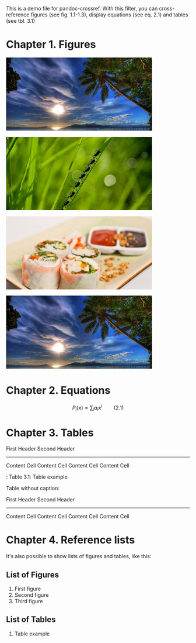 This is a demo file for pandoc-crossref. With this filter, you can
cross-reference figures (see fig. 1.1-1.3), display equations (see eq.
2.1) and tables (see tbl. 3.1)

Chapter 1. Figures
==================

![Figure \# 1.1: First figure](img1.jpg)

![Figure \# 1.2: Second figure](img2.jpg)

![Figure \# 1.3: Third figure](img3.jpg)

![Unlabelled image](img1.jpg)

Chapter 2. Equations
====================

$$ P_i(x) = \sum_i a_i x^i \qquad(2.1)$$

Chapter 3. Tables
=================

  First Header   Second Header
  -------------- ---------------
  Content Cell   Content Cell
  Content Cell   Content Cell

  : Table 3.1: Table example

Table without caption:

  First Header   Second Header
  -------------- ---------------
  Content Cell   Content Cell
  Content Cell   Content Cell

Chapter 4. Reference lists
==========================

It's also possible to show lists of figures and tables, like this:

List of Figures
---------------

1.  First figure
2.  Second figure
3.  Third figure

List of Tables
--------------

1.  Table example


